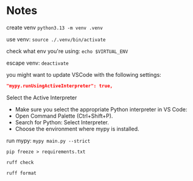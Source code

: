 # Notes

create venv
`python3.13 -m venv .venv`

use venv:
`source ./.venv/bin/activate`

check what env you're using:
`echo $VIRTUAL_ENV`

escape venv:
`deactivate`

you might want to update VSCode with the following settings:
```json
"mypy.runUsingActiveInterpreter": true,
```

Select the Active Interpreter

- Make sure you select the appropriate Python interpreter in VS Code:
- Open Command Palette (Ctrl+Shift+P).
- Search for Python: Select Interpreter.
- Choose the environment where mypy is installed.

run mypy:
`mypy main.py --strict`

`pip freeze > requirements.txt`



`ruff check`

`ruff format`
